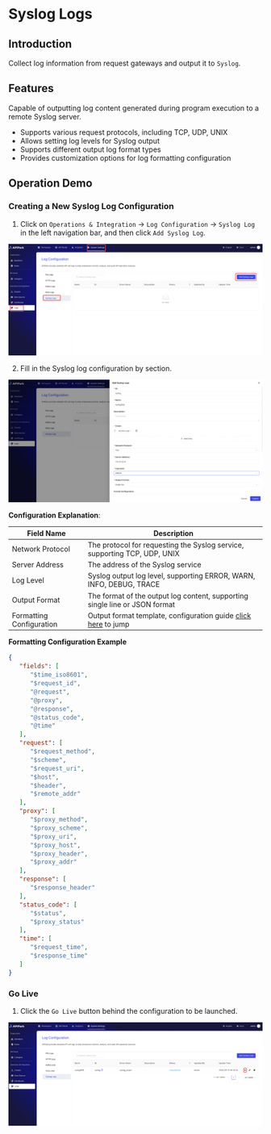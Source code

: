 # Syslog Logs

## Introduction

Collect log information from request gateways and output it to `Syslog`.

## Features

Capable of outputting log content generated during program execution to a remote Syslog server.

* Supports various request protocols, including TCP, UDP, UNIX
* Allows setting log levels for Syslog output
* Supports different output log format types
* Provides customization options for log formatting configuration

## Operation Demo

### Creating a New Syslog Log Configuration

1. Click on `Operations & Integration` -> `Log Configuration` -> `Syslog Log` in the left navigation bar, and then click `Add Syslog Log`.

![](images/2024-09-12/8522a406aae998d72db019c9886897e8c9aa4b504e84c06d874d4499b49c1583.png)  

2. Fill in the Syslog log configuration by section.

![](images/2024-09-12/0d075127e728f8c5230f1811a2872514697543ac34bd8687041f2f6d2e644e6c.png)  


**Configuration Explanation**:

| Field Name   | Description                                                  |
| ------------ | ------------------------------------------------------------ |
| Network Protocol   | The protocol for requesting the Syslog service, supporting TCP, UDP, UNIX                     |
| Server Address | The address of the Syslog service                                             |
| Log Level   | Syslog output log level, supporting ERROR, WARN, INFO, DEBUG, TRACE      |
| Output Format   | The format of the output log content, supporting single line or JSON format                     |
| Formatting Configuration | Output format template, configuration guide [click here](https://help.apinto.com/docs/formatter) to jump |

**Formatting Configuration Example**

```json
{
   "fields": [
      "$time_iso8601",
      "$request_id",
      "@request",
      "@proxy",
      "@response",
      "@status_code",
      "@time"
   ],
   "request": [
      "$request_method",
      "$scheme",
      "$request_uri",
      "$host",
      "$header",
      "$remote_addr"
   ],
   "proxy": [
      "$proxy_method",
      "$proxy_scheme",
      "$proxy_uri",
      "$proxy_host",
      "$proxy_header",
      "$proxy_addr"
   ],
   "response": [
      "$response_header"
   ],
   "status_code": [
      "$status",
      "$proxy_status"
   ],
   "time": [
      "$request_time",
      "$response_time"
   ]
}
```


### Go Live

1. Click the `Go Live` button behind the configuration to be launched.

![](images/2024-09-12/e2df2b8df13e800e48901e255e0b9a31ee49c99550ca28974f725e04f47d73d6.png)  
